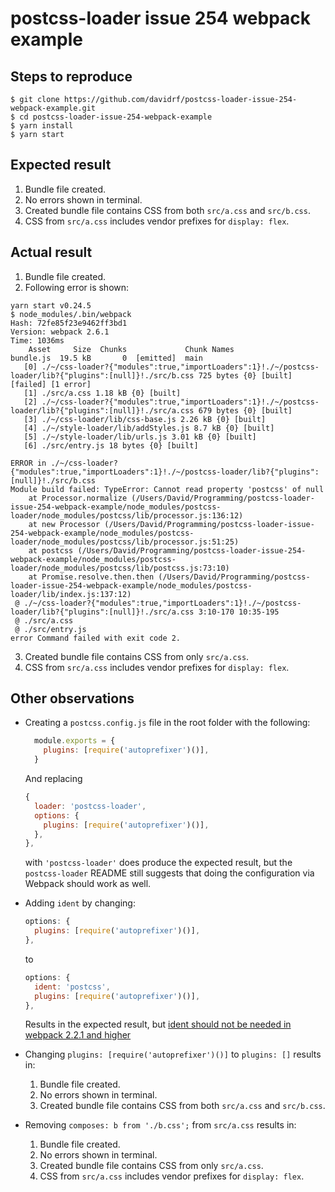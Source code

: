 # postcss-loader issue 254 webpack example

## Steps to reproduce

```
$ git clone https://github.com/davidrf/postcss-loader-issue-254-webpack-example.git
$ cd postcss-loader-issue-254-webpack-example
$ yarn install
$ yarn start
```

## Expected result

1. Bundle file created.
2. No errors shown in terminal.
3. Created bundle file contains CSS from both `src/a.css` and `src/b.css`.
4. CSS from `src/a.css` includes vendor prefixes for `display: flex`.

## Actual result

1. Bundle file created.
2. Following error is shown:

```
yarn start v0.24.5
$ node_modules/.bin/webpack
Hash: 72fe85f23e9462ff3bd1
Version: webpack 2.6.1
Time: 1036ms
    Asset     Size  Chunks             Chunk Names
bundle.js  19.5 kB       0  [emitted]  main
   [0] ./~/css-loader?{"modules":true,"importLoaders":1}!./~/postcss-loader/lib?{"plugins":[null]}!./src/b.css 725 bytes {0} [built] [failed] [1 error]
   [1] ./src/a.css 1.18 kB {0} [built]
   [2] ./~/css-loader?{"modules":true,"importLoaders":1}!./~/postcss-loader/lib?{"plugins":[null]}!./src/a.css 679 bytes {0} [built]
   [3] ./~/css-loader/lib/css-base.js 2.26 kB {0} [built]
   [4] ./~/style-loader/lib/addStyles.js 8.7 kB {0} [built]
   [5] ./~/style-loader/lib/urls.js 3.01 kB {0} [built]
   [6] ./src/entry.js 18 bytes {0} [built]

ERROR in ./~/css-loader?{"modules":true,"importLoaders":1}!./~/postcss-loader/lib?{"plugins":[null]}!./src/b.css
Module build failed: TypeError: Cannot read property 'postcss' of null
    at Processor.normalize (/Users/David/Programming/postcss-loader-issue-254-webpack-example/node_modules/postcss-loader/node_modules/postcss/lib/processor.js:136:12)
    at new Processor (/Users/David/Programming/postcss-loader-issue-254-webpack-example/node_modules/postcss-loader/node_modules/postcss/lib/processor.js:51:25)
    at postcss (/Users/David/Programming/postcss-loader-issue-254-webpack-example/node_modules/postcss-loader/node_modules/postcss/lib/postcss.js:73:10)
    at Promise.resolve.then.then (/Users/David/Programming/postcss-loader-issue-254-webpack-example/node_modules/postcss-loader/lib/index.js:137:12)
 @ ./~/css-loader?{"modules":true,"importLoaders":1}!./~/postcss-loader/lib?{"plugins":[null]}!./src/a.css 3:10-170 10:35-195
 @ ./src/a.css
 @ ./src/entry.js
error Command failed with exit code 2.
```

3. Created bundle file contains CSS from only `src/a.css`.
4. CSS from `src/a.css` includes vendor prefixes for `display: flex`.

## Other observations

* Creating a `postcss.config.js` file in the root folder with the following:

    ```js
      module.exports = {
        plugins: [require('autoprefixer')()],
      }
    ```

    And replacing

    ```js
    {
      loader: 'postcss-loader',
      options: {
        plugins: [require('autoprefixer')()],
      },
    },
    ```

    with `'postcss-loader'` does produce the expected result, but the `postcss-loader`
    README still suggests that doing the configuration via Webpack should work as well.

* Adding `ident` by changing:

    ```js
    options: {
      plugins: [require('autoprefixer')()],
    },
    ```

    to

    ```js
    options: {
      ident: 'postcss',
      plugins: [require('autoprefixer')()],
    },
    ```

    Results in the expected result, but [ident should not be needed in webpack 2.2.1 and higher](https://webpack.js.org/guides/migrating/#complex-options)

* Changing `plugins: [require('autoprefixer')()]` to `plugins: []` results in:

    1. Bundle file created.
    2. No errors shown in terminal.
    3. Created bundle file contains CSS from both `src/a.css` and `src/b.css`.

* Removing `composes: b from './b.css';` from `src/a.css` results in:

    1. Bundle file created.
    2. No errors shown in terminal.
    3. Created bundle file contains CSS from only `src/a.css`.
    4. CSS from `src/a.css` includes vendor prefixes for `display: flex`.
